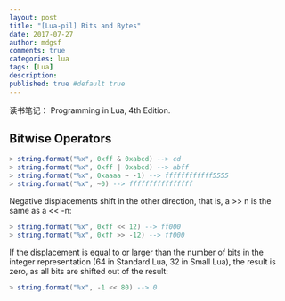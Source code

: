 ```yaml
---
layout: post
title: "[Lua-pil] Bits and Bytes"
date: 2017-07-27
author: mdgsf
comments: true
categories: lua
tags: [Lua]
description:
published: true #default true
---
```


读书笔记： Programming in Lua, 4th Edition.

## Bitwise Operators

```lua
> string.format("%x", 0xff & 0xabcd) --> cd
> string.format("%x", 0xff | 0xabcd) --> abff
> string.format("%x", 0xaaaa ~ -1) --> ffffffffffff5555
> string.format("%x", ~0) --> ffffffffffffffff
```

Negative displacements shift in the other direction, that is, a >> n is the same as a << -n:

```lua
> string.format("%x", 0xff << 12) --> ff000
> string.format("%x", 0xff >> -12) --> ff000
```

If the displacement is equal to or larger than the number of bits in the integer representation (64 in Standard
Lua, 32 in Small Lua), the result is zero, as all bits are shifted out of the result:

```lua
> string.format("%x", -1 << 80) --> 0
```
